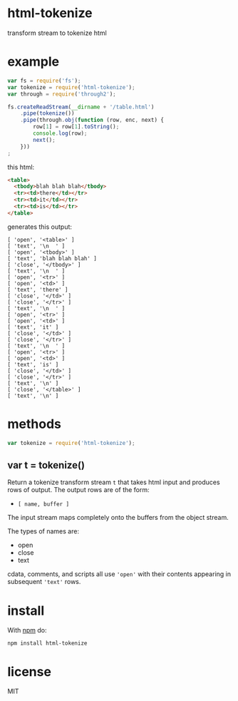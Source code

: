 # html-tokenize

transform stream to tokenize html

# example

``` js
var fs = require('fs');
var tokenize = require('html-tokenize');
var through = require('through2');

fs.createReadStream(__dirname + '/table.html')
    .pipe(tokenize())
    .pipe(through.obj(function (row, enc, next) {
        row[1] = row[1].toString();
        console.log(row);
        next();
    }))
;
```

this html:

``` html
<table>
  <tbody>blah blah blah</tbody>
  <tr><td>there</td></tr>
  <tr><td>it</td></tr>
  <tr><td>is</td></tr>
</table>
```

generates this output:

```
[ 'open', '<table>' ]
[ 'text', '\n  ' ]
[ 'open', '<tbody>' ]
[ 'text', 'blah blah blah' ]
[ 'close', '</tbody>' ]
[ 'text', '\n  ' ]
[ 'open', '<tr>' ]
[ 'open', '<td>' ]
[ 'text', 'there' ]
[ 'close', '</td>' ]
[ 'close', '</tr>' ]
[ 'text', '\n  ' ]
[ 'open', '<tr>' ]
[ 'open', '<td>' ]
[ 'text', 'it' ]
[ 'close', '</td>' ]
[ 'close', '</tr>' ]
[ 'text', '\n  ' ]
[ 'open', '<tr>' ]
[ 'open', '<td>' ]
[ 'text', 'is' ]
[ 'close', '</td>' ]
[ 'close', '</tr>' ]
[ 'text', '\n' ]
[ 'close', '</table>' ]
[ 'text', '\n' ]
```

# methods

``` js
var tokenize = require('html-tokenize');
```

## var t = tokenize()

Return a tokenize transform stream `t` that takes html input and produces rows
of output. The output rows are of the form:

* `[ name, buffer ]`

The input stream maps completely onto the buffers from the object stream.

The types of names are:

* open
* close
* text

cdata, comments, and scripts all use `'open'` with their contents appearing in
subsequent `'text'` rows.

# install

With [npm](https://npmjs.org) do:

```
npm install html-tokenize
```

# license

MIT
